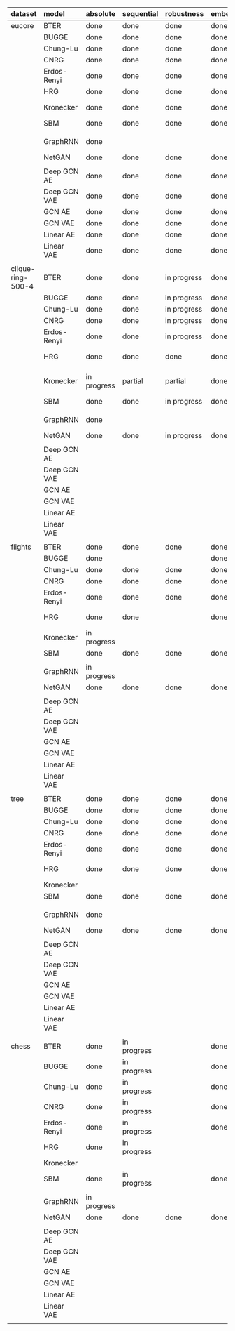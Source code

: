 |      dataset      |        model      |        absolute       |       sequential      |       robustness      |       embedding       |             notes             |
|:----------------- |:----------------- |:--------------------- |:--------------------- |:--------------------- |:--------------------- |:----------------------------- |
| eucore            | BTER              | done                  | done                  | done                  | done                  |                               |
|      <i></i>      | BUGGE             | done                  | done                  | done                  | done                  |                               |
|      <i></i>      | Chung-Lu          | done                  | done                  | done                  | done                  |                               |
|      <i></i>      | CNRG              | done                  | done                  | done                  | done                  |                               |
|      <i></i>      | Erdos-Renyi       | done                  | done                  | done                  | done                  |                               |
|      <i></i>      | HRG               | done                  | done                  | done                  | done                  |                               |
|      <i></i>      | Kronecker         | done                  | done                  | done                  | done                  | 28 trials complete            |
|      <i></i>      | SBM               | done                  | done                  | done                  | done                  |                               |
|      <i></i>      |                   |                       |                       |                       |                       |                               |
|      <i></i>      | GraphRNN          | done                  |                       |                       |                       | 2 trials complete             |
|      <i></i>      | NetGAN            | done                  | done                  | done                  | done                  |                               |
|      <i></i>      |                   |                       |                       |                       |                       |                               |
|      <i></i>      | Deep GCN AE       | done                  | done                  | done                  | done                  |                               |
|      <i></i>      | Deep GCN VAE      | done                  | done                  | done                  | done                  |                               |
|      <i></i>      | GCN AE            | done                  | done                  | done                  | done                  |                               |
|      <i></i>      | GCN VAE           | done                  | done                  | done                  | done                  |                               |
|      <i></i>      | Linear AE         | done                  | done                  | done                  | done                  |                               |
|      <i></i>      | Linear VAE        | done                  | done                  | done                  | done                  |                               |
|      <i></i>      |      <i></i>      |        <i></i>        |        <i></i>        |        <i></i>        |        <i></i>        |            <i></i>            |
| clique-ring-500-4 | BTER              | done                  | done                  | in progress           | done                  |                               |
|      <i></i>      | BUGGE             | done                  | done                  | in progress           | done                  |                               |
|      <i></i>      | Chung-Lu          | done                  | done                  | in progress           | done                  |                               |
|      <i></i>      | CNRG              | done                  | done                  | in progress           | done                  |                               |
|      <i></i>      | Erdos-Renyi       | done                  | done                  | in progress           | done                  |                               |
|      <i></i>      | HRG               | done                  | done                  | done                  | done                  | all failures                  |
|      <i></i>      | Kronecker         | in progress           | partial               | partial               | done                  | 6 trials complete (so far)    |
|      <i></i>      | SBM               | done                  | done                  | in progress           | done                  |                               |
|      <i></i>      |                   |                       |                       |                       |                       |                               |
|      <i></i>      | GraphRNN          | done                  |                       |                       |                       | 12 trials complete            |
|      <i></i>      | NetGAN            | done                  | done                  | in progress           | done                  |                               |
|      <i></i>      |                   |                       |                       |                       |                       |                               |
|      <i></i>      | Deep GCN AE       |                       |                       |                       |                       |                               |
|      <i></i>      | Deep GCN VAE      |                       |                       |                       |                       |                               |
|      <i></i>      | GCN AE            |                       |                       |                       |                       |                               |
|      <i></i>      | GCN VAE           |                       |                       |                       |                       |                               |
|      <i></i>      | Linear AE         |                       |                       |                       |                       |                               |
|      <i></i>      | Linear VAE        |                       |                       |                       |                       |                               |
|      <i></i>      |      <i></i>      |        <i></i>        |        <i></i>        |        <i></i>        |        <i></i>        |            <i></i>            |
| flights           | BTER              | done                  | done                  | done                  | done                  |                               |
|      <i></i>      | BUGGE             | done                  |                       |                       | done                  |                               |
|      <i></i>      | Chung-Lu          | done                  | done                  | done                  | done                  |                               |
|      <i></i>      | CNRG              | done                  | done                  | done                  | done                  |                               |
|      <i></i>      | Erdos-Renyi       | done                  | done                  | done                  | done                  |                               |
|      <i></i>      | HRG               | done                  | done                  |                       | done                  | all failures                  |
|      <i></i>      | Kronecker         | in progress           |                       |                       |                       |                               |
|      <i></i>      | SBM               | done                  | done                  | done                  | done                  |                               |
|      <i></i>      |                   |                       |                       |                       |                       |                               |
|      <i></i>      | GraphRNN          | in progress           |                       |                       |                       |                               |
|      <i></i>      | NetGAN            | done                  | done                  | done                  | done                  |                               |
|      <i></i>      |                   |                       |                       |                       |                       |                               |
|      <i></i>      | Deep GCN AE       |                       |                       |                       |                       |                               |
|      <i></i>      | Deep GCN VAE      |                       |                       |                       |                       |                               |
|      <i></i>      | GCN AE            |                       |                       |                       |                       |                               |
|      <i></i>      | GCN VAE           |                       |                       |                       |                       |                               |
|      <i></i>      | Linear AE         |                       |                       |                       |                       |                               |
|      <i></i>      | Linear VAE        |                       |                       |                       |                       |                               |
|      <i></i>      |      <i></i>      |        <i></i>        |        <i></i>        |        <i></i>        |        <i></i>        |            <i></i>            |
| tree              | BTER              | done                  | done                  | done                  | done                  |                               |
|      <i></i>      | BUGGE             | done                  | done                  | done                  | done                  |                               |
|      <i></i>      | Chung-Lu          | done                  | done                  | done                  | done                  |                               |
|      <i></i>      | CNRG              | done                  | done                  | done                  | done                  |                               |
|      <i></i>      | Erdos-Renyi       | done                  | done                  | done                  | done                  |                               |
|      <i></i>      | HRG               | done                  | done                  | done                  | done                  | all failures                  |
|      <i></i>      | Kronecker         |                       |                       |                       |                       |                               |
|      <i></i>      | SBM               | done                  | done                  | done                  | done                  |                               |
|      <i></i>      |                   |                       |                       |                       |                       |                               |
|      <i></i>      | GraphRNN          | done                  |                       |                       |                       | 3 trials complete             |
|      <i></i>      | NetGAN            | done                  | done                  | done                  | done                  |                               |
|      <i></i>      |                   |                       |                       |                       |                       |                               |
|      <i></i>      | Deep GCN AE       |                       |                       |                       |                       |                               |
|      <i></i>      | Deep GCN VAE      |                       |                       |                       |                       |                               |
|      <i></i>      | GCN AE            |                       |                       |                       |                       |                               |
|      <i></i>      | GCN VAE           |                       |                       |                       |                       |                               |
|      <i></i>      | Linear AE         |                       |                       |                       |                       |                               |
|      <i></i>      | Linear VAE        |                       |                       |                       |                       |                               |
|      <i></i>      |      <i></i>      |        <i></i>        |        <i></i>        |        <i></i>        |        <i></i>        |            <i></i>            |
| chess             | BTER              | done                  | in progress           |                       | done                  |                               |
|      <i></i>      | BUGGE             | done                  | in progress           |                       | done                  |                               |
|      <i></i>      | Chung-Lu          | done                  | in progress           |                       | done                  |                               |
|      <i></i>      | CNRG              | done                  | in progress           |                       | done                  |                               |
|      <i></i>      | Erdos-Renyi       | done                  | in progress           |                       | done                  |                               |
|      <i></i>      | HRG               | done                  | in progress           |                       |                       |                               |
|      <i></i>      | Kronecker         |                       |                       |                       |                       |                               |
|      <i></i>      | SBM               | done                  | in progress           |                       | done                  |                               |
|      <i></i>      |                   |                       |                       |                       |                       |                               |
|      <i></i>      | GraphRNN          | in progress           |                       |                       |                       |                               |
|      <i></i>      | NetGAN            | done                  | done                  | done                  | done                  |                               |
|      <i></i>      |                   |                       |                       |                       |                       |                               |
|      <i></i>      | Deep GCN AE       |                       |                       |                       |                       |                               |
|      <i></i>      | Deep GCN VAE      |                       |                       |                       |                       |                               |
|      <i></i>      | GCN AE            |                       |                       |                       |                       |                               |
|      <i></i>      | GCN VAE           |                       |                       |                       |                       |                               |
|      <i></i>      | Linear AE         |                       |                       |                       |                       |                               |
|      <i></i>      | Linear VAE        |                       |                       |                       |                       |                               |
|      <i></i>      |      <i></i>      |        <i></i>        |        <i></i>        |        <i></i>        |        <i></i>        |            <i></i>            |
